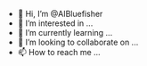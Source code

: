 - 👋 Hi, I’m @AIBluefisher
- 👀 I’m interested in ...
- 🌱 I’m currently learning ...
- 💞️ I’m looking to collaborate on ...
- 📫 How to reach me ...

<!---
AIBluefisher/AIBluefisher is a ✨ special ✨ repository because its `README.md` (this file) appears on your GitHub profile.
You can click the Preview link to take a look at your changes.
--->
